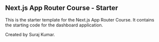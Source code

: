 ## Next.js App Router Course - Starter

This is the starter template for the Next.js App Router Course. It contains the starting code for the dashboard application.

Created by Suraj Kumar.
